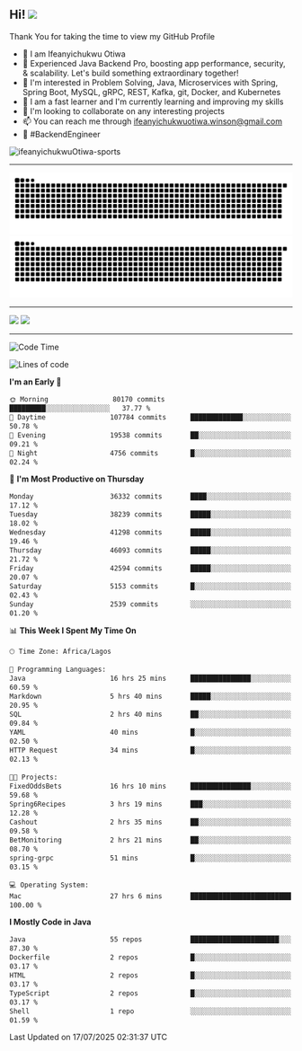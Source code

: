<!-- BLOG-POST-LIST:START --><!-- BLOG-POST-LIST:END -->

## Hi! <img src="https://media.giphy.com/media/hvRJCLFzcasrR4ia7z/giphy.gif" width="4%"> 

Thank You for taking the time to view my GitHub Profile

- 👋 I am Ifeanyichukwu Otiwa
- 🚀 Experienced Java Backend Pro, boosting app performance, security, & scalability. Let's build something extraordinary together!
- 👀 I'm interested in Problem Solving, Java, Microservices with Spring, Spring Boot, MySQL, gRPC, REST, Kafka, git, Docker, and Kubernetes
- 🌱 I am a fast learner and I'm currently learning and improving my skills
- 💞️ I'm looking to collaborate on any interesting projects
- 📫 You can reach me through ifeanyichukwuotiwa.winson@gmail.com
- 🚀 #BackendEngineer

<p align="left" marginTop="10px"> <img src="https://komarev.com/ghpvc/?username=ifeanyichukwuOtiwa-sports&label=Profile%20views&color=0e75b6&style=for-the-badge" alt="ifeanyichukwuOtiwa-sports" /> </p>

***

<!--🐍📈SNAKEGRAPH / 🌐WEBSITE: https://github.com/Platane/snk -->
![github contribution grid snake animation](https://raw.githubusercontent.com/ifeanyichukwuOtiwa-sports/ifeanyichukwuOtiwa-sports/output/github-contribution-grid-snake-dark.svg#gh-dark-mode-only)![github contribution grid snake animation](https://raw.githubusercontent.com/ifeanyichukwuOtiwa-sports/ifeanyichukwuOtiwa-sports/output/github-contribution-grid-snake.svg#gh-light-mode-only)

***

<p float="left">
  <img float="left" src="https://github-readme-stats.vercel.app/api?username=ifeanyichukwuOtiwa-sports&count_private=true&include_all_commits=true&theme=react&show_icons=true" />
  <img float="right" src="https://github-readme-stats.vercel.app/api/top-langs/?username=ifeanyichukwuOtiwa-sports&layout=compact&show_icons=true&theme=react" /> 
</p>

***



<!--START_SECTION:waka-->
![Code Time](http://img.shields.io/badge/Code%20Time-3%2C962%20hrs%2016%20mins-blue)

![Lines of code](https://img.shields.io/badge/From%20Hello%20World%20I%27ve%20Written-58.1%20million%20lines%20of%20code-blue)

**I'm an Early 🐤** 

```text
🌞 Morning                80170 commits       █████████░░░░░░░░░░░░░░░░   37.77 % 
🌆 Daytime                107784 commits      █████████████░░░░░░░░░░░░   50.78 % 
🌃 Evening                19538 commits       ██░░░░░░░░░░░░░░░░░░░░░░░   09.21 % 
🌙 Night                  4756 commits        █░░░░░░░░░░░░░░░░░░░░░░░░   02.24 % 
```
📅 **I'm Most Productive on Thursday** 

```text
Monday                   36332 commits       ████░░░░░░░░░░░░░░░░░░░░░   17.12 % 
Tuesday                  38239 commits       █████░░░░░░░░░░░░░░░░░░░░   18.02 % 
Wednesday                41298 commits       █████░░░░░░░░░░░░░░░░░░░░   19.46 % 
Thursday                 46093 commits       █████░░░░░░░░░░░░░░░░░░░░   21.72 % 
Friday                   42594 commits       █████░░░░░░░░░░░░░░░░░░░░   20.07 % 
Saturday                 5153 commits        █░░░░░░░░░░░░░░░░░░░░░░░░   02.43 % 
Sunday                   2539 commits        ░░░░░░░░░░░░░░░░░░░░░░░░░   01.20 % 
```


📊 **This Week I Spent My Time On** 

```text
🕑︎ Time Zone: Africa/Lagos

💬 Programming Languages: 
Java                     16 hrs 25 mins      ███████████████░░░░░░░░░░   60.59 % 
Markdown                 5 hrs 40 mins       █████░░░░░░░░░░░░░░░░░░░░   20.95 % 
SQL                      2 hrs 40 mins       ██░░░░░░░░░░░░░░░░░░░░░░░   09.84 % 
YAML                     40 mins             █░░░░░░░░░░░░░░░░░░░░░░░░   02.50 % 
HTTP Request             34 mins             █░░░░░░░░░░░░░░░░░░░░░░░░   02.13 % 

🐱‍💻 Projects: 
FixedOddsBets            16 hrs 10 mins      ███████████████░░░░░░░░░░   59.68 % 
Spring6Recipes           3 hrs 19 mins       ███░░░░░░░░░░░░░░░░░░░░░░   12.28 % 
Cashout                  2 hrs 35 mins       ██░░░░░░░░░░░░░░░░░░░░░░░   09.58 % 
BetMonitoring            2 hrs 21 mins       ██░░░░░░░░░░░░░░░░░░░░░░░   08.70 % 
spring-grpc              51 mins             █░░░░░░░░░░░░░░░░░░░░░░░░   03.15 % 

💻 Operating System: 
Mac                      27 hrs 6 mins       █████████████████████████   100.00 % 
```

**I Mostly Code in Java** 

```text
Java                     55 repos            ██████████████████████░░░   87.30 % 
Dockerfile               2 repos             █░░░░░░░░░░░░░░░░░░░░░░░░   03.17 % 
HTML                     2 repos             █░░░░░░░░░░░░░░░░░░░░░░░░   03.17 % 
TypeScript               2 repos             █░░░░░░░░░░░░░░░░░░░░░░░░   03.17 % 
Shell                    1 repo              ░░░░░░░░░░░░░░░░░░░░░░░░░   01.59 % 
```




 Last Updated on 17/07/2025 02:31:37 UTC
<!--END_SECTION:waka-->

<!--
<p align="center">
![trophy](https://github-profile-trophy.vercel.app/?username=ifeanyichukwuOtiwa-sports&theme=onedark) (https://github.com/ryo-ma/github-profile-trophy)
</p>
-->

<!---
ifeanyi-otiwa/ifeanyi-otiwa is a ✨ special ✨ repository because its `README.md` (this file) appears on your GitHub profile.
You can click the Preview link to take a look at your changes.
--->
